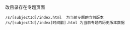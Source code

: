 改目录存在专题页面

````
/s/[subjectId]/index.html  为当前专题的当前版本
/s/[subjectId]/index[时间戳].html 为当前专题的历史版本数据
````
